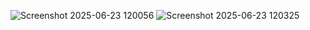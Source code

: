 ![Screenshot 2025-06-23 120056](https://github.com/user-attachments/assets/f666a368-621a-40bf-ae45-cceae7222322)
![Screenshot 2025-06-23 120325](https://github.com/user-attachments/assets/0ac037f8-2467-41d0-9c44-7688b5998eb5)
